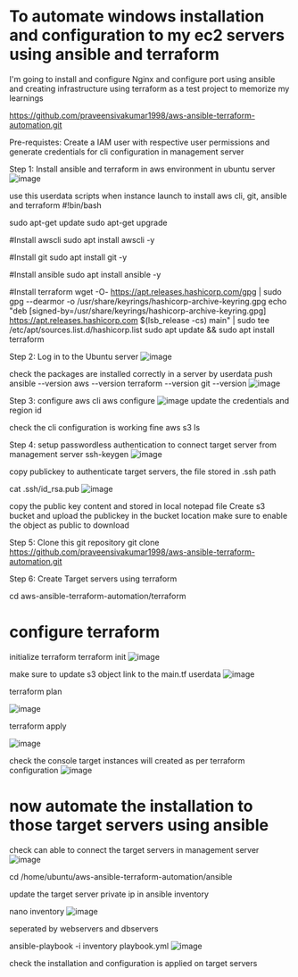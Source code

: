 # To automate windows installation and configuration to my ec2 servers using ansible and terraform 
I'm going to install and configure Nginx and configure port using ansible and creating infrastructure using terraform as a test project to memorize my learnings

https://github.com/praveensivakumar1998/aws-ansible-terraform-automation.git

Pre-requistes:
Create a IAM user with respective user permissions and generate credentials for cli configuration in management server

Step 1: Install ansible and terraform in aws environment in ubuntu server
![image](https://github.com/praveensivakumar1998/aws-ansible-terraform-automation/assets/108512714/ff5a22c1-c2b2-4470-b470-225a455a93bc)

use this userdata scripts when instance launch to install aws cli, git, ansible and terraform 
#!bin/bash

sudo apt-get update
sudo apt-get upgrade

#Install awscli
sudo apt install awscli -y

#Install git 
sudo apt install git -y

#Install ansible
sudo apt install ansible -y

#Install terraform
wget -O- https://apt.releases.hashicorp.com/gpg | sudo gpg --dearmor -o /usr/share/keyrings/hashicorp-archive-keyring.gpg
echo "deb [signed-by=/usr/share/keyrings/hashicorp-archive-keyring.gpg] https://apt.releases.hashicorp.com $(lsb_release -cs) main" | sudo tee /etc/apt/sources.list.d/hashicorp.list
sudo apt update && sudo apt install terraform

Step 2:
Log in to the Ubuntu server
![image](https://github.com/praveensivakumar1998/aws-ansible-terraform-automation/assets/108512714/963c044d-891b-4785-8511-da46ddb30a9d)

check the packages are installed correctly in a server by userdata push
ansible --version
aws --version
terraform --version
git --version
![image](https://github.com/praveensivakumar1998/aws-ansible-terraform-automation/assets/108512714/3016a609-b598-446e-b1eb-da42316c671b)


Step 3:
configure aws cli
aws configure
![image](https://github.com/praveensivakumar1998/aws-ansible-terraform-automation/assets/108512714/ee31aacd-479a-4991-a2ea-8cc4ca071812)
update the credentials and region id

check the cli configuration is working fine 
aws s3 ls

Step 4:
setup passwordless authentication to connect target server from management server
ssh-keygen
![image](https://github.com/praveensivakumar1998/aws-ansible-terraform-automation/assets/108512714/5dcb6dcc-994b-419a-a9f5-63209306e98a)

copy publickey to authenticate target servers, the file stored in .ssh path

cat .ssh/id_rsa.pub
![image](https://github.com/praveensivakumar1998/aws-ansible-terraform-automation/assets/108512714/5a774b93-aa58-4544-a097-978889eaa812)

copy the public key content and stored in local notepad file
Create s3 bucket and upload the publickey in the bucket location 
make sure to enable the object as public to download


Step 5: Clone this git repository
git clone https://github.com/praveensivakumar1998/aws-ansible-terraform-automation.git

Step 6: Create Target servers using terraform

cd aws-ansible-terraform-automation/terraform

# configure terraform
initialize terraform
terraform init 
![image](https://github.com/praveensivakumar1998/aws-ansible-terraform-automation/assets/108512714/ce8159e7-609a-4f2e-af35-531a8badc7f9)

make sure to update s3 object link to the main.tf userdata 
![image](https://github.com/praveensivakumar1998/aws-ansible-terraform-automation/assets/108512714/fe2cc401-f6f8-4260-a782-846d71fdf224)

terraform plan

![image](https://github.com/praveensivakumar1998/aws-ansible-terraform-automation/assets/108512714/b729bbbe-a213-4cc0-aa3e-667f5fedb631)

terraform apply

![image](https://github.com/praveensivakumar1998/aws-ansible-terraform-automation/assets/108512714/763d1a5c-5173-459f-b7f7-c14a9a21535c)

check the console target instances will created as per terraform configuration
![image](https://github.com/praveensivakumar1998/aws-ansible-terraform-automation/assets/108512714/3e50feb5-db39-421d-a54d-cbe36724d688)

# now automate the installation to those target servers using ansible
check can able to connect the target servers in management server
![image](https://github.com/praveensivakumar1998/aws-ansible-terraform-automation/assets/108512714/17a7c5fc-158a-4648-854a-bc589a902d22)

cd /home/ubuntu/aws-ansible-terraform-automation/ansible

update the target server private ip in ansible inventory 

nano inventory
![image](https://github.com/praveensivakumar1998/aws-ansible-terraform-automation/assets/108512714/39327438-1749-4823-bf8c-7b582c351df6)

seperated by webservers and dbservers

ansible-playbook -i inventory playbook.yml
![image](https://github.com/praveensivakumar1998/aws-ansible-terraform-automation/assets/108512714/087c9b73-8fb1-421f-9180-284b3d44380e)

check the installation and configuration is applied on target servers



